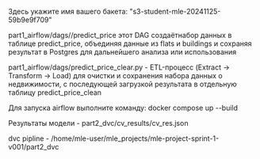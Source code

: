 Здесь укажите имя вашего бакета: "s3-student-mle-20241125-59b9e9f709"

part1_airflow/dags//predict_price этот DAG создаётнабор данных в таблице predict_price, объединяя данные из flats и buildings и сохраняя результат в Postgres для дальнейшего анализа или использования

part1_airflow/dags/predict_price_clear.py - ETL-процесс (Extract → Transform → Load) для очистки и сохранения набора данных о недвижимости, с последующей загрузкой результата в отдельную таблицу predict_price_clean

Для запуска airflow выполните команду:
docker compose up --build 

Результаты модели - part2_dvc/cv_results/cv_res.json

dvc pipline - /home/mle-user/mle_projects/mle-project-sprint-1-v001/part2_dvc

